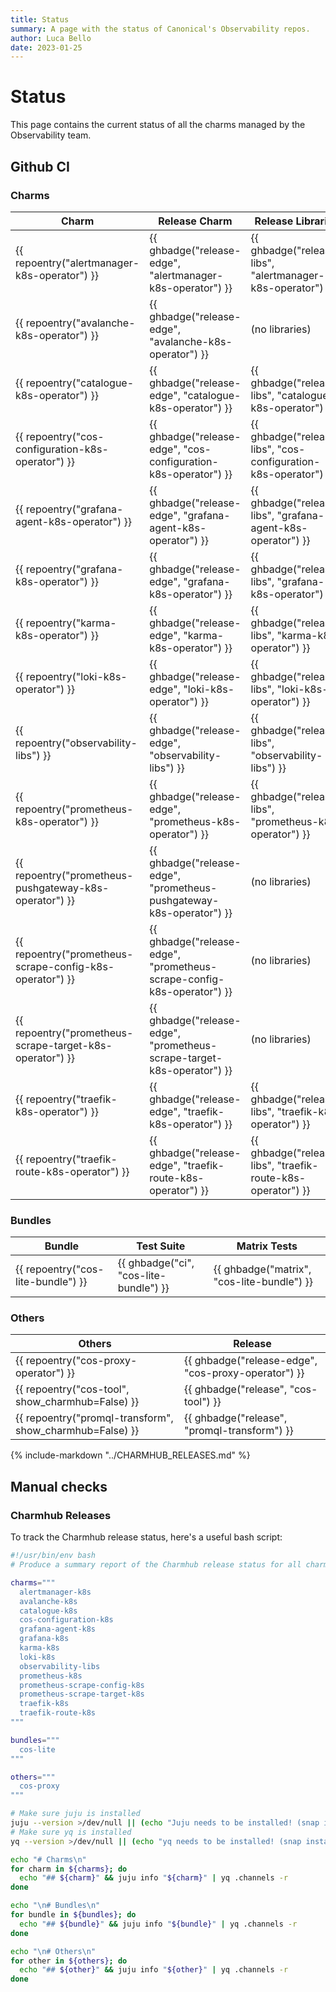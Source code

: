 ```yaml
---
title: Status
summary: A page with the status of Canonical's Observability repos.
author: Luca Bello
date: 2023-01-25
---
```


# Status

This page contains the current status of all the charms managed by the Observability team.

## Github CI

### Charms

| Charm                                                    | Release Charm                                                          | Release Libraries                                               |
| -------------------------------------------------------- | ---------------------------------------------------------------------- | --------------------------------------------------------------- |
| {{ repoentry("alertmanager-k8s-operator") }}             | {{ ghbadge("release-edge", "alertmanager-k8s-operator") }}             | {{ ghbadge("release-libs", "alertmanager-k8s-operator") }}      |
| {{ repoentry("avalanche-k8s-operator") }}                | {{ ghbadge("release-edge", "avalanche-k8s-operator") }}                | (no libraries)                                                  |
| {{ repoentry("catalogue-k8s-operator") }}                | {{ ghbadge("release-edge", "catalogue-k8s-operator") }}                | {{ ghbadge("release-libs", "catalogue-k8s-operator") }}         |
| {{ repoentry("cos-configuration-k8s-operator") }}        | {{ ghbadge("release-edge", "cos-configuration-k8s-operator") }}        | {{ ghbadge("release-libs", "cos-configuration-k8s-operator") }} |
| {{ repoentry("grafana-agent-k8s-operator") }}            | {{ ghbadge("release-edge", "grafana-agent-k8s-operator") }}            | {{ ghbadge("release-libs", "grafana-agent-k8s-operator") }}     |
| {{ repoentry("grafana-k8s-operator") }}                  | {{ ghbadge("release-edge", "grafana-k8s-operator") }}                  | {{ ghbadge("release-libs", "grafana-k8s-operator") }}           |
| {{ repoentry("karma-k8s-operator") }}                    | {{ ghbadge("release-edge", "karma-k8s-operator") }}                    | {{ ghbadge("release-libs", "karma-k8s-operator") }}             |
| {{ repoentry("loki-k8s-operator") }}                     | {{ ghbadge("release-edge", "loki-k8s-operator") }}                     | {{ ghbadge("release-libs", "loki-k8s-operator") }}              |
| {{ repoentry("observability-libs") }}                    | {{ ghbadge("release-edge", "observability-libs") }}                    | {{ ghbadge("release-libs", "observability-libs") }}             |
| {{ repoentry("prometheus-k8s-operator") }}               | {{ ghbadge("release-edge", "prometheus-k8s-operator") }}               | {{ ghbadge("release-libs", "prometheus-k8s-operator") }}        |
| {{ repoentry("prometheus-pushgateway-k8s-operator") }}   | {{ ghbadge("release-edge", "prometheus-pushgateway-k8s-operator") }}   | (no libraries)                                                  |
| {{ repoentry("prometheus-scrape-config-k8s-operator") }} | {{ ghbadge("release-edge", "prometheus-scrape-config-k8s-operator") }} | (no libraries)                                                  |
| {{ repoentry("prometheus-scrape-target-k8s-operator") }} | {{ ghbadge("release-edge", "prometheus-scrape-target-k8s-operator") }} | (no libraries)                                                  |
| {{ repoentry("traefik-k8s-operator") }}                  | {{ ghbadge("release-edge", "traefik-k8s-operator") }}                  | {{ ghbadge("release-libs", "traefik-k8s-operator") }}           |
| {{ repoentry("traefik-route-k8s-operator") }}            | {{ ghbadge("release-edge", "traefik-route-k8s-operator") }}            | {{ ghbadge("release-libs", "traefik-route-k8s-operator") }}     |

### Bundles

| Bundle                             | Test Suite                             | Matrix Tests                               |
| ---------------------------------- | -------------------------------------- | ------------------------------------------ |
| {{ repoentry("cos-lite-bundle") }} | {{ ghbadge("ci", "cos-lite-bundle") }} | {{ ghbadge("matrix", "cos-lite-bundle") }} |

### Others

| Others                                                   | Release                                             |
| -------------------------------------------------------- | --------------------------------------------------- |
| {{ repoentry("cos-proxy-operator") }}                    | {{ ghbadge("release-edge", "cos-proxy-operator") }} |
| {{ repoentry("cos-tool", show_charmhub=False) }}         | {{ ghbadge("release", "cos-tool") }}                |
| {{ repoentry("promql-transform", show_charmhub=False) }} | {{ ghbadge("release", "promql-transform") }}        |


{%
  include-markdown "../CHARMHUB_RELEASES.md"
%}

## Manual checks

### Charmhub Releases

To track the Charmhub release status, here's a useful bash script: 

```bash title="charmhub-summary.sh" linenums="1"
#!/usr/bin/env bash
# Produce a summary report of the Charmhub release status for all charms

charms="""
  alertmanager-k8s
  avalanche-k8s
  catalogue-k8s
  cos-configuration-k8s
  grafana-agent-k8s
  grafana-k8s
  karma-k8s
  loki-k8s
  observability-libs
  prometheus-k8s
  prometheus-scrape-config-k8s
  prometheus-scrape-target-k8s
  traefik-k8s
  traefik-route-k8s
"""

bundles="""
  cos-lite
"""

others="""
  cos-proxy
"""

# Make sure juju is installed
juju --version >/dev/null || (echo "Juju needs to be installed! (snap install juju)" && exit 1)
# Make sure yq is installed
yq --version >/dev/null || (echo "yq needs to be installed! (snap install yq)" && exit 1)

echo "# Charms\n"
for charm in ${charms}; do
  echo "## ${charm}" && juju info "${charm}" | yq .channels -r
done

echo "\n# Bundles\n"
for bundle in ${bundles}; do
  echo "## ${bundle}" && juju info "${bundle}" | yq .channels -r
done

echo "\n# Others\n"
for other in ${others}; do
  echo "## ${other}" && juju info "${other}" | yq .channels -r
done
```
